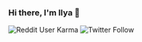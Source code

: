 ### Hi there, I'm Ilya 👋

![Reddit User Karma](https://img.shields.io/reddit/user-karma/link/cyberpunk3351?style=flat-square)
![Twitter Follow](https://img.shields.io/twitter/follow/ilyadrummer?style=flat-square)